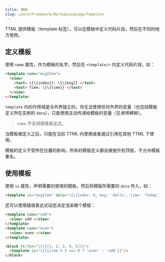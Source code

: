 ```yaml
---
title: 模板
slug: Learn/Framework/MarkupLanguage/Template
---
```


TTML 提供模板（template 标签），可以在模板中定义代码片段，然后在不同的地方使用。

## 定义模板

使用 `name` 属性，作为模板的名字。然后在 `<template/>` 内定义代码片段，如：

```html
<template name="msgItem">
  <view>
    <text> \{\{index}}: \{\{msg}} </text>
    <text> Time: \{\{time}} </text>
  </view>
</template>
```

`template` 内的作用域是与外界独立的，你无法使用任何外界的变量（也包括模板定义所在实例的 `data`），只能使用主动传递给模板的变量（见*使用模板*）。

> `name` 不支持插值表达式。

当模板被定义之后，只能在当前 TTML 内使用或者通过引用在其他 TTML 下使用。

模板的定义不受所在位置的影响，所有的模板定义都会被提升到顶层，不允许模板重名。

## 使用模板

使用 `is` 属性，声明需要的使用的模板，然后将模板所需要的 `data` 传入，如：

```html
<template is="msgItem" data="\{\{index: 0, msg: 'Hello', time: 'Today'}}"/>
```

还可以使用插值表达式动态决定渲染哪个模板：

```html
<template name="odd">
  <view> odd </view>
</template>
<template name="even">
  <view> even </view>
</template>

<block tt:for="\{\{[1, 2, 3, 4, 5]}}">
  <template is="\{\{item % 2 === 0 ? 'even' : 'odd'}}"/>
</block>
```

